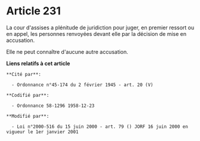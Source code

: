 # Article 231

La cour d'assises a plénitude de juridiction pour juger, en premier ressort ou en appel, les personnes renvoyées devant elle
par la décision de mise en accusation.

Elle ne peut connaître d'aucune autre accusation.

**Liens relatifs à cet article**

	**Cité par**:

	  - Ordonnance n°45-174 du 2 février 1945 - art. 20 (V)

	**Codifié par**:

	  - Ordonnance 58-1296 1958-12-23

	**Modifié par**:

	  - Loi n°2000-516 du 15 juin 2000 - art. 79 () JORF 16 juin 2000 en vigueur le 1er janvier 2001
